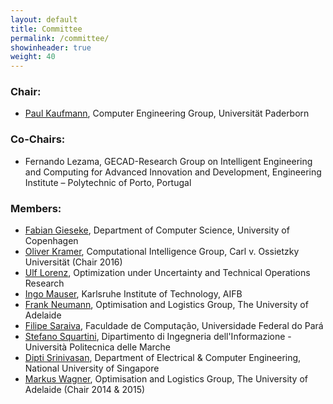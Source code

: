 ```yaml
---
layout: default
title: Committee
permalink: /committee/
showinheader: true
weight: 40
---
```


<h3><b>Chair:</b></h3>

- <a href="https://sites.google.com/site/paulkaufmann">Paul Kaufmann</a>, Computer Engineering Group, Universität Paderborn

<h3><b>Co-Chairs:</b></h3>

- Fernando Lezama, GECAD-Research Group on Intelligent Engineering and Computing for Advanced Innovation and Development, Engineering Institute – Polytechnic of Porto, Portugal

<h3><b>Members:</b></h3>

- <a href="http://diku.dk/english/staff/?pure=en/persons/473301">Fabian Gieseke</a>, Department of Computer Science, University of Copenhagen
- <a href="http://www.ci.uni-oldenburg.de/">Oliver Kramer</a>, Computational Intelligence Group, Carl v. Ossietzky Universität (Chair 2016)
- <a href="http://www.wiwi.uni-siegen.de/technologiemanagement/">Ulf Lorenz</a>, Optimization under Uncertainty and Technical Operations Research
- <a href="http://www.aifb.kit.edu/web/Ingo_Mauser/en">Ingo Mauser</a>, Karlsruhe Institute of Technology, AIFB
- <a href="http://cs.adelaide.edu.au/%7Efrank">Frank Neumann</a>, Optimisation and Logistics Group, The University of Adelaide
- <a href="http://filipesaraiva.info/">Filipe Saraiva</a>, Faculdade de Computação, Universidade Federal do Pará
- <a href="http://www.dii.univpm.it/stefano.squartini">Stefano Squartini</a>, Dipartimento di Ingegneria dell'Informazione - Università Politecnica delle Marche
- <a href="http://www.ece.nus.edu.sg/stfpage/elesd/">Dipti Srinivasan</a>, Department of Electrical &amp; Computer Engineering, National University of Singapore
- <a href="http://cs.adelaide.edu.au/%7Emarkus">Markus Wagner</a>, Optimisation and Logistics Group, The University of Adelaide (Chair 2014 &amp; 2015)

